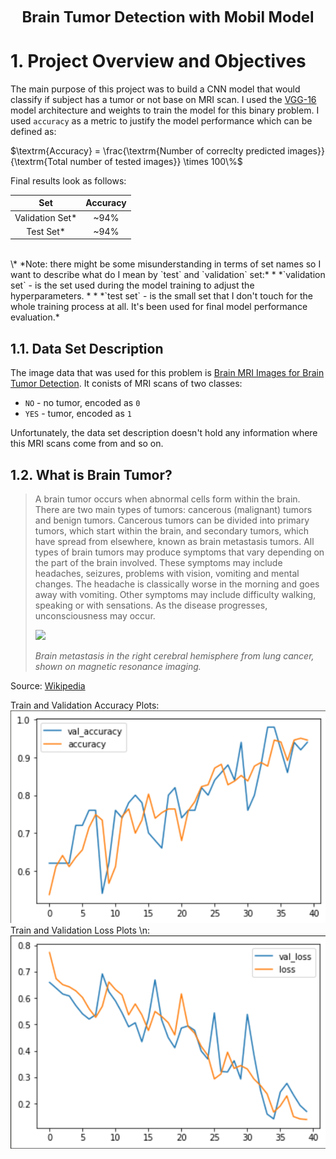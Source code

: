 **<center><font size=5>Brain Tumor Detection with Mobil Model</font></center>**

# <a id='intro'>1. Project Overview and Objectives</a>

The main purpose of this project was to build a CNN model that would classify if subject has a tumor or not base on MRI scan. I used the [VGG-16](https://www.kaggle.com/navoneel/brain-mri-images-for-brain-tumor-detection) model architecture and weights to train the model for this binary problem. I used `accuracy` as a metric to justify the model performance which can be defined as:

$\textrm{Accuracy} = \frac{\textrm{Number of correclty predicted images}}{\textrm{Total number of tested images}} \times 100\%$

Final results look as follows:

| Set | Accuracy |
|:-:|:-:|
| Validation Set* | ~94% |
| Test Set* | ~94% |
<br>
\* *Note: there might be some misunderstanding in terms of set names so I want to describe what do I mean by `test` and `validation` set:*
* *`validation set` - is the set used during the model training to adjust the hyperparameters. *
* *`test set` - is the small set that I don't touch for the whole training process at all. It's been used for final model performance evaluation.*

## <a id='dataset'>1.1. Data Set Description</a>

The image data that was used for this problem is [Brain MRI Images for Brain Tumor Detection](https://www.kaggle.com/navoneel/brain-mri-images-for-brain-tumor-detection). It conists of MRI scans of two classes:

* `NO` - no tumor, encoded as `0`
* `YES` - tumor, encoded as `1`

Unfortunately, the data set description doesn't hold any information where this MRI scans come from and so on.

## <a id='tumor'>1.2. What is Brain Tumor?</a>

> A brain tumor occurs when abnormal cells form within the brain. There are two main types of tumors: cancerous (malignant) tumors and benign tumors. Cancerous tumors can be divided into primary tumors, which start within the brain, and secondary tumors, which have spread from elsewhere, known as brain metastasis tumors. All types of brain tumors may produce symptoms that vary depending on the part of the brain involved. These symptoms may include headaches, seizures, problems with vision, vomiting and mental changes. The headache is classically worse in the morning and goes away with vomiting. Other symptoms may include difficulty walking, speaking or with sensations. As the disease progresses, unconsciousness may occur.
>
> ![](https://upload.wikimedia.org/wikipedia/commons/5/5f/Hirnmetastase_MRT-T1_KM.jpg)
>
> *Brain metastasis in the right cerebral hemisphere from lung cancer, shown on magnetic resonance imaging.*

Source: [Wikipedia](https://en.wikipedia.org/wiki/Brain_tumor)

Train and Validation Accuracy Plots:
![plot](https://raw.githubusercontent.com/md5502/MRI_BRAIN-_detector/main/acc.png)
Train and Validation Loss Plots \n:
![plot](https://raw.githubusercontent.com/md5502/MRI_BRAIN-_detector/main/losses.png)

